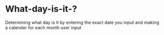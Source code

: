 # What-day-is-it-?
Determining what day is it by entering the exact date you input and making a calender for each month user input
